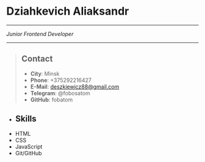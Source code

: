 # Dziahkevich Aliaksandr #

***
*Junior Frontend Developer*
***

> ## Contact ##
> * __City__: Minsk
> * __Phone__: +375292216427
> * __E-Mail__: deszkiewicz88@gmail.com
> * __Telegram__: @fobosatom
> * __GitHub__: fobatom

* ## Skills ##
 * HTML
 * CSS
 * JavaScript
 * Git/GitHub